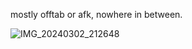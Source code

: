 mostly offtab or afk, nowhere in between.

![IMG_20240302_212648](https://github.com/hypomnesia/hypomnesia/assets/155816531/bd43dc41-5b5a-4c8d-a2c8-993acc3abbf0)
